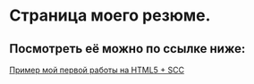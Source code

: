 # Страница моего резюме.
## Посмотреть её можно по ссылке ниже:

[Пример мой первой работы на HTML5 + SCC](https://github.com/binarAnton/frontend/index.html)
